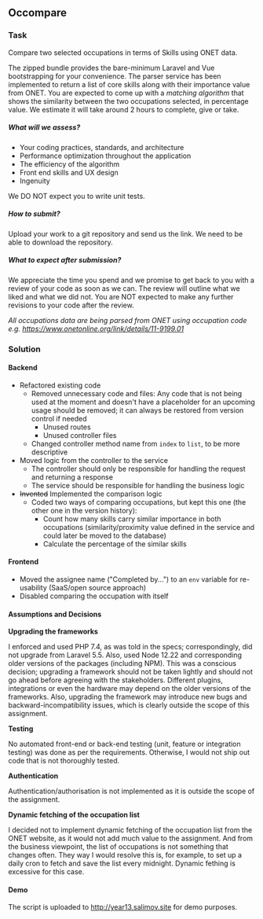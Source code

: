 
## Occompare

### Task
Compare two selected occupations in terms of Skills using ONET data. 

The zipped bundle provides the bare-minimum Laravel and Vue bootstrapping for your convenience. The parser service has been implemented to return a list of core skills along with their importance value from ONET. You are expected to come up with a *matching algorithm* that shows the similarity between the two occupations selected, in percentage value. We estimate it will take around 2 hours to complete, give or take.

##### What will we assess?
- Your coding practices, standards, and architecture
- Performance optimization throughout the application
- The efficiency of the algorithm
- Front end skills and UX design
- Ingenuity

We DO NOT expect you to write unit tests.

##### How to submit?
Upload your work to a git repository and send us the link. We need to be able to download the repository.

##### What to expect after submission?
We appreciate the time you spend and we promise to get back to you with a review of your code as soon as we can. The review will outline what we liked and what we did not. You are NOT expected to make any further revisions to your code after the review.

*All occupations data are being parsed from ONET using occupation code e.g. https://www.onetonline.org/link/details/11-9199.01*

### Solution

#### Backend
- Refactored existing code
  - Removed unnecessary code and files: Any code that is not being used at the moment and doesn't have a placeholder for an upcoming usage should be removed; it can always be restored from version control if needed
    - Unused routes
    - Unused controller files
  - Changed controller method name from `index` to `list`, to be more descriptive
- Moved logic from the controller to the service
  - The controller should only be responsible for handling the request and returning a response
  - The service should be responsible for handling the business logic
- ~~Invented~~ Implemented the comparison logic 
  - Coded two ways of comparing occupations, but kept this one (the other one in the version history):
    - Count how many skills carry similar importance in both occupations (similarity/proximity value defined in the service and could later be moved to the database)
    - Calculate the percentage of the similar skills

#### Frontend
- Moved the assignee name ("Completed by...") to an `env` variable for re-usability (SaaS/open source approach)
- Disabled comparing the occupation with itself

#### Assumptions and Decisions

**Upgrading the frameworks**

I enforced and used PHP 7.4, as was told in the specs; correspondingly, did not upgrade from Laravel 5.5. Also, used Node 12.22 and corresponding older versions of the packages (including NPM).
This was a conscious decision; upgrading a framework should not be taken lightly and should not go ahead before agreeing with the stakeholders. Different plugins, integrations or even the hardware may depend on
the older versions of the frameworks. Also, upgrading the framework may introduce new bugs and backward-incompatibility issues, which is clearly outside the scope of this assignment.

**Testing**

No automated front-end or back-end testing (unit, feature or integration testing) was done as per the requirements. Otherwise, I would not ship out code that is not thoroughly tested.

**Authentication**

Authentication/authorisation is not implemented as it is outside the scope of the assignment.

**Dynamic fetching of the occupation list**

I decided not to implement dynamic fetching of the occupation list from the ONET website, as it would not add much value to the assignment. And from the business viewpoint, the list of occupations is not something that changes often. They way I would resolve this is, for example, to set up a daily cron to fetch and save the list every midnight. Dynamic fething is excessive for this case.

#### Demo

The script is uploaded to http://year13.salimov.site for demo purposes.